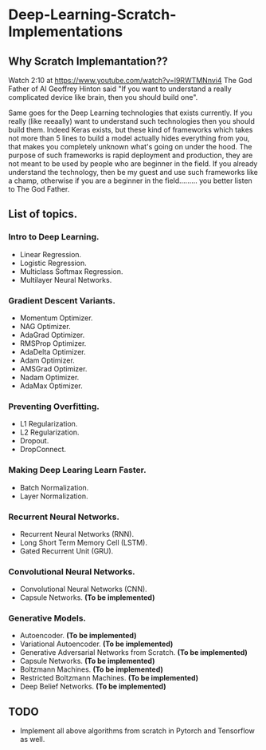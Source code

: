 # Deep-Learning-Scratch-Implementations

## Why Scratch Implemantation??

Watch 2:10 at https://www.youtube.com/watch?v=l9RWTMNnvi4
The God Father of AI Geoffrey Hinton said "If you want to understand a really complicated device like brain, then you should build one".

Same goes for the Deep Learning technologies that exists currently. If you really (like reeaally) want to understand such technologies then you should build them. Indeed Keras exists, but these kind of frameworks which takes not more than 5 lines to build a model actually hides everything from you, that makes you completely unknown what's going on under the hood. The purpose of such frameworks is rapid deployment and production, they are not meant to be used by people who are beginner in the field. If you already understand the technology, then be my guest and use such frameworks like a champ, otherwise if you are a beginner in the field......... you better listen to The God Father.

## List of topics.

### Intro to Deep Learning.
- Linear Regression.
- Logistic Regression.
- Multiclass Softmax Regression.
- Multilayer Neural Networks.

### Gradient Descent Variants. 
- Momentum Optimizer.
- NAG Optimizer.
- AdaGrad Optimizer.
- RMSProp Optimizer.
- AdaDelta Optimizer.
- Adam Optimizer.
- AMSGrad Optimizer.
- Nadam Optimizer.
- AdaMax Optimizer.

### Preventing Overfitting.
- L1 Regularization.
- L2 Regularization.
- Dropout.
- DropConnect.

### Making Deep Learing Learn Faster.
- Batch Normalization.
- Layer Normalization.

### Recurrent Neural Networks. 
- Recurrent Neural Networks (RNN).
- Long Short Term Memory Cell (LSTM).
- Gated Recurrent Unit (GRU).

### Convolutional Neural Networks.
- Convolutional Neural Networks (CNN).
- Capsule Networks. __(To be implemented)__

### Generative Models.
- Autoencoder. __(To be implemented)__
- Variational Autoencoder. __(To be implemented)__
- Generative Adversarial Networks from Scratch. __(To be implemented)__
- Capsule Networks. __(To be implemented)__
- Boltzmann Machines. __(To be implemented)__
- Restricted Boltzmann Machines. __(To be implemented)__
- Deep Belief Networks. __(To be implemented)__


## TODO

- Implement all above algorithms from scratch in Pytorch and Tensorflow as well.

